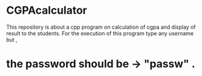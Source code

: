 # CGPAcalculator
This repository is about a cpp program on calculation of cgpa and display of result to the students.
For the execution of this program type any username but ,
# the password should be -> "passw" .

